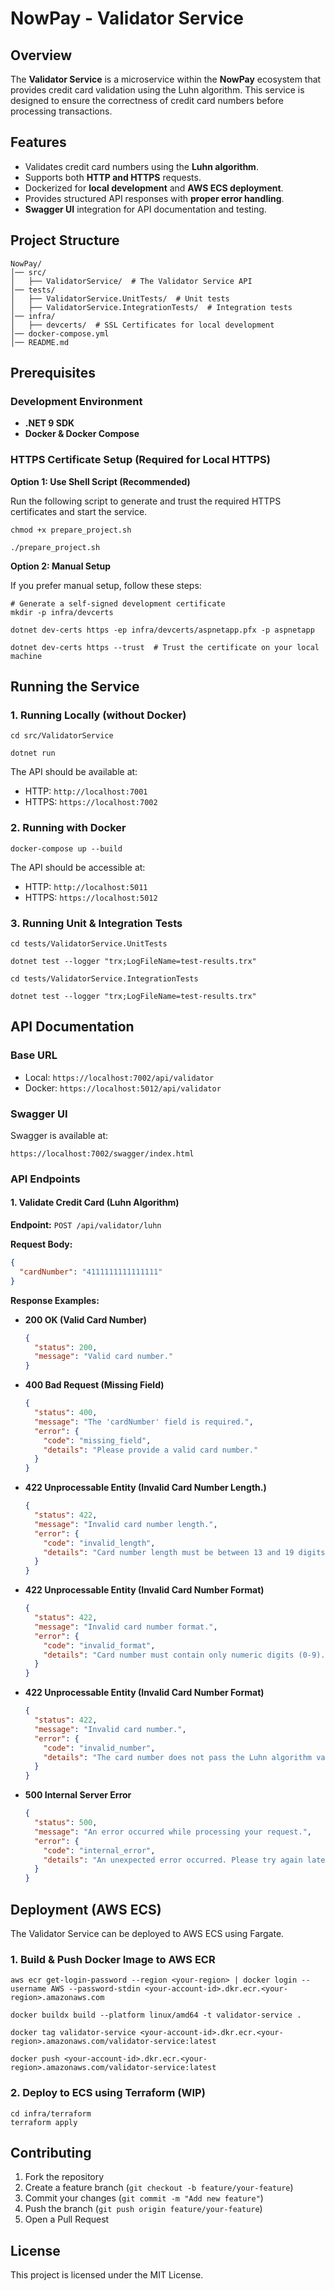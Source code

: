 # NowPay - Validator Service

## Overview

The **Validator Service** is a microservice within the **NowPay** ecosystem that provides credit card validation using the Luhn algorithm. This service is designed to ensure the correctness of credit card numbers before processing transactions.

## Features

- Validates credit card numbers using the **Luhn algorithm**.
- Supports both **HTTP and HTTPS** requests.
- Dockerized for **local development** and **AWS ECS deployment**.
- Provides structured API responses with **proper error handling**.
- **Swagger UI** integration for API documentation and testing.

## Project Structure

```
NowPay/
│── src/
│   ├── ValidatorService/  # The Validator Service API
│── tests/
│   ├── ValidatorService.UnitTests/  # Unit tests
│   ├── ValidatorService.IntegrationTests/  # Integration tests
│── infra/
│   ├── devcerts/  # SSL Certificates for local development
│── docker-compose.yml
│── README.md
```

## Prerequisites

### Development Environment

- **.NET 9 SDK**
- **Docker & Docker Compose**

### HTTPS Certificate Setup (Required for Local HTTPS)

**Option 1: Use Shell Script (Recommended)**

Run the following script to generate and trust the required HTTPS certificates and start the service.

```shell
chmod +x prepare_project.sh

./prepare_project.sh
```

**Option 2: Manual Setup**

If you prefer manual setup, follow these steps:

```shell
# Generate a self-signed development certificate
mkdir -p infra/devcerts

dotnet dev-certs https -ep infra/devcerts/aspnetapp.pfx -p aspnetapp

dotnet dev-certs https --trust  # Trust the certificate on your local machine
```

## Running the Service

### 1. Running Locally (without Docker)

```shell
cd src/ValidatorService

dotnet run
```

The API should be available at:

- HTTP: `http://localhost:7001`
- HTTPS: `https://localhost:7002`

### 2. Running with Docker

```shell
docker-compose up --build
```

The API should be accessible at:

- HTTP: `http://localhost:5011`
- HTTPS: `https://localhost:5012`

### 3. Running Unit & Integration Tests

```shell
cd tests/ValidatorService.UnitTests

dotnet test --logger "trx;LogFileName=test-results.trx"

cd tests/ValidatorService.IntegrationTests

dotnet test --logger "trx;LogFileName=test-results.trx"
```

## API Documentation

### Base URL

- Local: `https://localhost:7002/api/validator`
- Docker: `https://localhost:5012/api/validator`

### Swagger UI

Swagger is available at:

```
https://localhost:7002/swagger/index.html
```

### API Endpoints

#### 1. Validate Credit Card (Luhn Algorithm)

**Endpoint:** `POST /api/validator/luhn`

**Request Body:**

```json
{
  "cardNumber": "4111111111111111"
}
```

**Response Examples:**

- **200 OK (Valid Card Number)**

  ```json
  {
    "status": 200,
    "message": "Valid card number."
  }
  ```

- **400 Bad Request (Missing Field)**

  ```json
  {
    "status": 400,
    "message": "The 'cardNumber' field is required.",
    "error": {
      "code": "missing_field",
      "details": "Please provide a valid card number."
    }
  }
  ```

- **422 Unprocessable Entity (Invalid Card Number Length.)**

  ```json
  {
    "status": 422,
    "message": "Invalid card number length.",
    "error": {
      "code": "invalid_length",
      "details": "Card number length must be between 13 and 19 digits."
    }
  }
  ```

- **422 Unprocessable Entity (Invalid Card Number Format)**

  ```json
  {
    "status": 422,
    "message": "Invalid card number format.",
    "error": {
      "code": "invalid_format",
      "details": "Card number must contain only numeric digits (0-9)."
    }
  }
  ```

- **422 Unprocessable Entity (Invalid Card Number Format)**

  ```json
  {
    "status": 422,
    "message": "Invalid card number.",
    "error": {
      "code": "invalid_number",
      "details": "The card number does not pass the Luhn algorithm validation, please try again."
    }
  }
  ```

- **500 Internal Server Error**

  ```json
  {
    "status": 500,
    "message": "An error occurred while processing your request.",
    "error": {
      "code": "internal_error",
      "details": "An unexpected error occurred. Please try again later."
    }
  }
  ```

## Deployment (AWS ECS)

The Validator Service can be deployed to AWS ECS using Fargate.

### 1. Build & Push Docker Image to AWS ECR

```shell
aws ecr get-login-password --region <your-region> | docker login --username AWS --password-stdin <your-account-id>.dkr.ecr.<your-region>.amazonaws.com

docker buildx build --platform linux/amd64 -t validator-service .

docker tag validator-service <your-account-id>.dkr.ecr.<your-region>.amazonaws.com/validator-service:latest

docker push <your-account-id>.dkr.ecr.<your-region>.amazonaws.com/validator-service:latest
```

### 2. Deploy to ECS using Terraform (WIP)

```shell
cd infra/terraform
terraform apply
```

## Contributing

1. Fork the repository
2. Create a feature branch (`git checkout -b feature/your-feature`)
3. Commit your changes (`git commit -m "Add new feature"`)
4. Push the branch (`git push origin feature/your-feature`)
5. Open a Pull Request

## License

This project is licensed under the MIT License.
